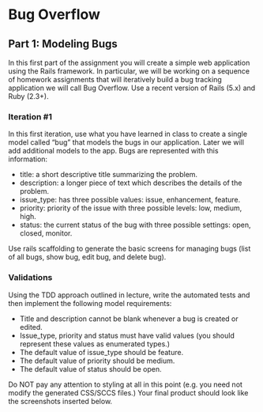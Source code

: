 # Bug Overflow

## Part 1: Modeling Bugs

In this first part of the assignment you will create a simple web application using the Rails framework.  In particular, we will be working on a sequence of homework assignments that will iteratively build a bug tracking application we will call Bug Overflow.   Use a recent version of Rails (5.x) and Ruby (2.3+).

### Iteration #1

In this first iteration, use what you have learned in class to create a single model called “bug” that models the bugs in our application.  Later we will add additional models to the app.  Bugs are represented with this information:

* title: a short descriptive title summarizing the problem.
* description: a longer piece of text which describes the details of the problem.
* issue_type: has three possible values: issue, enhancement, feature.  
* priority: priority of the issue with three possible levels: low, medium, high.
* status: the current status of the bug with three possible settings: open, closed, monitor.

Use rails scaffolding to generate the basic screens for managing bugs (list of all bugs, show bug, edit bug, and delete bug).

### Validations

Using the TDD approach outlined in lecture, write the automated tests and then implement the following model requirements:

* Title and description cannot be blank whenever a bug is created or edited.
* Issue_type, priority and status must have valid values (you should represent these values as enumerated types.)
* The default value of issue_type should be feature.
* The default value of priority should be medium.
* The default value of status should be open.

Do NOT pay any attention to styling at all in this point (e.g. you need not modify the generated CSS/SCCS files.)   Your final product should look like the screenshots inserted below.
